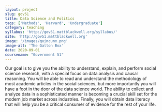 ```yaml
---
layout: project
slug: gov51
title: Data Science and Politics
tags: ['Methods', 'Harvard', 'Undergraduate']
category: teaching
syllabus: 'http://gov51.mattblackwell.org/syllabus/'
site: 'http://gov51.mattblackwell.org'
image: '/images/quincunx.png'
image-alt: 'The Galton Box'
date: 2020-09-01
coursename: "Government 51"
---
```


Our goal is to give you the ability to understand, explain, and perform social science research, with a special focus on data analysis and causal reasoning. You will be able to read and understand the methodology of most academic articles in the social sciences, but more importantly you will have a foot in the door of the data science world. The ability to collect and analyze data in a sophisticated manner is becoming a crucial skill set for the modern job market across industries. Finally, you will obtain data literacy that will help you be a critical consumer of evidence for the rest of your life.
